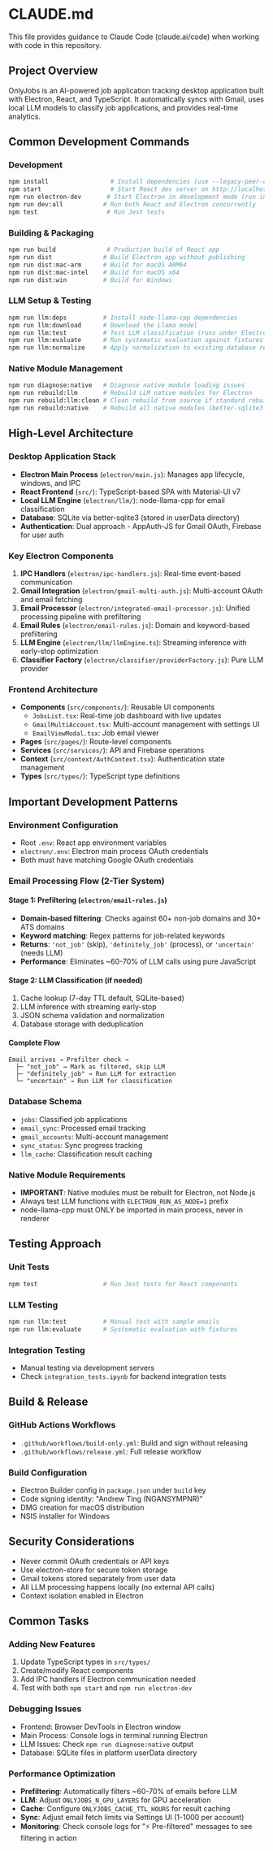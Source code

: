 # CLAUDE.md

This file provides guidance to Claude Code (claude.ai/code) when working with code in this repository.

## Project Overview

OnlyJobs is an AI-powered job application tracking desktop application built with Electron, React, and TypeScript. It automatically syncs with Gmail, uses local LLM models to classify job applications, and provides real-time analytics.

## Common Development Commands

### Development
```bash
npm install                 # Install dependencies (use --legacy-peer-deps if needed)
npm start                   # Start React dev server on http://localhost:3000
npm run electron-dev       # Start Electron in development mode (run in separate terminal)
npm run dev:all           # Run both React and Electron concurrently
npm test                   # Run Jest tests
```

### Building & Packaging
```bash
npm run build              # Production build of React app
npm run dist              # Build Electron app without publishing
npm run dist:mac-arm      # Build for macOS ARM64
npm run dist:mac-intel    # Build for macOS x64
npm run dist:win          # Build for Windows
```

### LLM Setup & Testing
```bash
npm run llm:deps          # Install node-llama-cpp dependencies
npm run llm:download      # Download the Llama model
npm run llm:test          # Test LLM classification (runs under Electron)
npm run llm:evaluate      # Run systematic evaluation against fixtures
npm run llm:normalize     # Apply normalization to existing database records
```

### Native Module Management
```bash
npm run diagnose:native   # Diagnose native module loading issues
npm run rebuild:llm       # Rebuild LLM native modules for Electron
npm run rebuild:llm:clean # Clean rebuild from source if standard rebuild fails
npm run rebuild:native    # Rebuild all native modules (better-sqlite3 & node-llama-cpp)
```

## High-Level Architecture

### Desktop Application Stack
- **Electron Main Process** (`electron/main.js`): Manages app lifecycle, windows, and IPC
- **React Frontend** (`src/`): TypeScript-based SPA with Material-UI v7
- **Local LLM Engine** (`electron/llm/`): node-llama-cpp for email classification
- **Database**: SQLite via better-sqlite3 (stored in userData directory)
- **Authentication**: Dual approach - AppAuth-JS for Gmail OAuth, Firebase for user auth

### Key Electron Components
1. **IPC Handlers** (`electron/ipc-handlers.js`): Real-time event-based communication
2. **Gmail Integration** (`electron/gmail-multi-auth.js`): Multi-account OAuth and email fetching
3. **Email Processor** (`electron/integrated-email-processor.js`): Unified processing pipeline with prefiltering
4. **Email Rules** (`electron/email-rules.js`): Domain and keyword-based prefiltering
5. **LLM Engine** (`electron/llm/llmEngine.ts`): Streaming inference with early-stop optimization
6. **Classifier Factory** (`electron/classifier/providerFactory.js`): Pure LLM provider

### Frontend Architecture
- **Components** (`src/components/`): Reusable UI components
  - `JobsList.tsx`: Real-time job dashboard with live updates
  - `GmailMultiAccount.tsx`: Multi-account management with settings UI
  - `EmailViewModal.tsx`: Job email viewer
- **Pages** (`src/pages/`): Route-level components
- **Services** (`src/services/`): API and Firebase operations
- **Context** (`src/context/AuthContext.tsx`): Authentication state management
- **Types** (`src/types/`): TypeScript type definitions

## Important Development Patterns

### Environment Configuration
- Root `.env`: React app environment variables
- `electron/.env`: Electron main process OAuth credentials
- Both must have matching Google OAuth credentials

### Email Processing Flow (2-Tier System)

#### Stage 1: Prefiltering (`electron/email-rules.js`)
- **Domain-based filtering**: Checks against 60+ non-job domains and 30+ ATS domains
- **Keyword matching**: Regex patterns for job-related keywords
- **Returns**: `'not_job'` (skip), `'definitely_job'` (process), or `'uncertain'` (needs LLM)
- **Performance**: Eliminates ~60-70% of LLM calls using pure JavaScript

#### Stage 2: LLM Classification (if needed)
1. Cache lookup (7-day TTL default, SQLite-based)
2. LLM inference with streaming early-stop
3. JSON schema validation and normalization
4. Database storage with deduplication

#### Complete Flow
```
Email arrives → Prefilter check →
  ├─ "not_job" → Mark as filtered, skip LLM
  ├─ "definitely_job" → Run LLM for extraction
  └─ "uncertain" → Run LLM for classification
```

### Database Schema
- `jobs`: Classified job applications
- `email_sync`: Processed email tracking
- `gmail_accounts`: Multi-account management
- `sync_status`: Sync progress tracking
- `llm_cache`: Classification result caching

### Native Module Requirements
- **IMPORTANT**: Native modules must be rebuilt for Electron, not Node.js
- Always test LLM functions with `ELECTRON_RUN_AS_NODE=1` prefix
- node-llama-cpp must ONLY be imported in main process, never in renderer

## Testing Approach

### Unit Tests
```bash
npm test                  # Run Jest tests for React components
```

### LLM Testing
```bash
npm run llm:test          # Manual test with sample emails
npm run llm:evaluate      # Systematic evaluation with fixtures
```

### Integration Testing
- Manual testing via development servers
- Check `integration_tests.ipynb` for backend integration tests

## Build & Release

### GitHub Actions Workflows
- `.github/workflows/build-only.yml`: Build and sign without releasing
- `.github/workflows/release.yml`: Full release workflow

### Build Configuration
- Electron Builder config in `package.json` under `build` key
- Code signing identity: "Andrew Ting (NGANSYMPNR)"
- DMG creation for macOS distribution
- NSIS installer for Windows

## Security Considerations

- Never commit OAuth credentials or API keys
- Use electron-store for secure token storage
- Gmail tokens stored separately from user data
- All LLM processing happens locally (no external API calls)
- Context isolation enabled in Electron

## Common Tasks

### Adding New Features
1. Update TypeScript types in `src/types/`
2. Create/modify React components
3. Add IPC handlers if Electron communication needed
4. Test with both `npm start` and `npm run electron-dev`

### Debugging Issues
- Frontend: Browser DevTools in Electron window
- Main Process: Console logs in terminal running Electron
- LLM Issues: Check `npm run diagnose:native` output
- Database: SQLite files in platform userData directory

### Performance Optimization
- **Prefiltering**: Automatically filters ~60-70% of emails before LLM
- **LLM**: Adjust `ONLYJOBS_N_GPU_LAYERS` for GPU acceleration
- **Cache**: Configure `ONLYJOBS_CACHE_TTL_HOURS` for result caching
- **Sync**: Adjust email fetch limits via Settings UI (1-1000 per account)
- **Monitoring**: Check console logs for "⚡ Pre-filtered" messages to see filtering in action